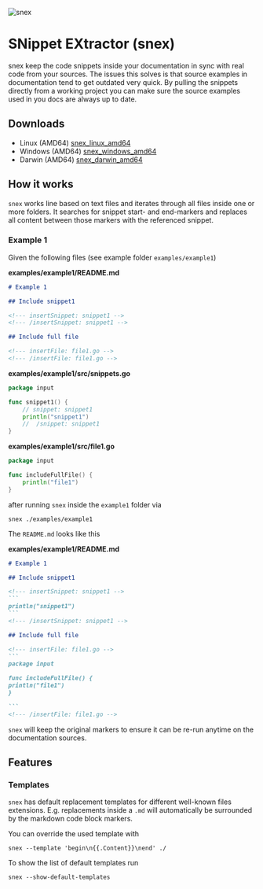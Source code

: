 ![snex](https://github.com/pellepelster/snex/workflows/snex/badge.svg)

# SNippet EXtractor (snex)

snex keep the code snippets inside your documentation in sync with real code from your sources. The issues this solves is that source examples in documentation tend to get outdated very quick. By pulling the snippets directly from a working project you can make sure the source examples used in you docs are always up to date.

## Downloads
* Linux (AMD64) [snex_linux_amd64](https://github.com/pellepelster/snex/releases/latest/download/snex_linux_amd64)
* Windows (AMD64) [snex_windows_amd64](https://github.com/pellepelster/snex/releases/latest/download/snex_windows_amd64)
* Darwin (AMD64) [snex_darwin_amd64](https://github.com/pellepelster/snex/releases/latest/download/snex_darwin_amd64)

## How it works
`snex` works line based on text files and iterates through all files inside one or more folders. It searches for snippet start- and end-markers and replaces all content between those markers with the referenced snippet.

<!-- To keep things simple and language agnostic it does not care for comment markers (which differ between languages) and just looks for snippet start- and end-markers. -->


### Example 1

Given the following files (see example folder `examples/example1`)

**examples/example1/README.md**
```markdown
# Example 1

## Include snippet1

<!--- insertSnippet: snippet1 -->
<!--- /insertSnippet: snippet1 -->

## Include full file

<!--- insertFile: file1.go -->
<!--- /insertFile: file1.go -->
```

**examples/example1/src/snippets.go**
```go
package input

func snippet1() {
	// snippet: snippet1
	println("snippet1")
	//  /snippet: snippet1
}
```

**examples/example1/src/file1.go**
```go
package input

func includeFullFile() {
	println("file1")
}
```

after running `snex` inside the `example1` folder via

```shell
snex ./examples/example1
```

The `README.md` looks like this

**examples/example1/README.md**
````markdown
# Example 1

## Include snippet1

<!--- insertSnippet: snippet1 -->
```
println("snippet1")
```
<!--- /insertSnippet: snippet1 -->

## Include full file

<!--- insertFile: file1.go -->
```
package input

func includeFullFile() {
println("file1")
}

```
<!--- /insertFile: file1.go -->
````

`snex` will keep the original markers to ensure it can be re-run anytime on the documentation sources. 

## Features

### Templates

`snex` has default replacement templates for different well-known files extensions. E.g. replacements inside a `.md` will automatically be surrounded by the markdown code block markers.

You can override the used template with

```shell
snex --template 'begin\n{{.Content}}\nend' ./
```

To show the list of default templates run

```shell
snex --show-default-templates
```


